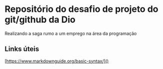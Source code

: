 # Repositório do desafio de projeto do git/github da Dio
Realizando a saga rumo a um emprego na área da programação

## Links úteis
[https://www.markdownguide.org/basic-syntax/]()
